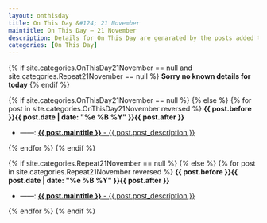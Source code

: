```yaml
---
layout: onthisday
title: On This Day &#124; 21 November
maintitle: On This Day — 21 November
description: Details for On This Day are genarated by the posts added to the website so the content is subject to changes/updates over time.
categories: [On This Day]
---
```


{% if site.categories.OnThisDay21November == null and site.categories.Repeat21November == null %}
<strong>Sorry no known details for today</strong>
{% endif %}

{% if site.categories.OnThisDay21November == null %}
{% else %}
{% for post in site.categories.OnThisDay21November reversed %}
<strong>{{ post.before }}{{ post.date | date: "%e %B %Y" }}{{ post.after }}</strong>
<ul>
<li> ——: <a href="{{ post.url }}"><strong>{{ post.maintitle }}</strong> - {{ post.post_description }}</a></li>
</ul>
{% endfor %}
{% endif %}

{% if site.categories.Repeat21November == null %}
{% else %}
{% for post in site.categories.Repeat21November reversed %}
<strong>{{ post.before }}{{ post.date | date: "%e %B %Y" }}{{ post.after }}</strong>
<ul>
<li> ——: <a href="{{ post.url }}"><strong>{{ post.maintitle }}</strong> - {{ post.post_description }}</a></li>
</ul>
{% endfor %}
{% endif %}
